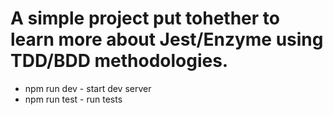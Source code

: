 # A simple project put tohether to learn more about Jest/Enzyme using TDD/BDD methodologies.

- npm run dev - start dev server
- npm run test -  run tests
